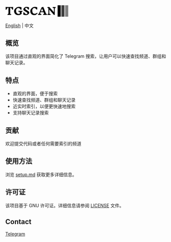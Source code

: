 <div align="left">
  <img src="web-app/public/download.svg" width="200" alt="Logo"/>
</div>

<p align="left">
  <div/>
  <a href="README.md">English</a> |
  <span>中文</span>
</p>

## 概览

该项目通过直观的界面简化了 Telegram 搜索，让用户可以快速查找频道、群组和聊天记录。

## 特点
- 直观的界面，便于搜索
- 快速查找频道、群组和聊天记录
- 近实时索引，以便更快速地搜索
- 支持聊天记录搜索

## 贡献

欢迎提交代码或者任何需要索引的频道

## 使用方法

浏览 [setup.md](setup.md) 获取更多详细信息。

## 许可证

该项目基于 GNU 许可证。详细信息请参阅 [LICENSE](LICENSE) 文件。

## Contact

[Telegram](https://t.me/tgscan_dev)

